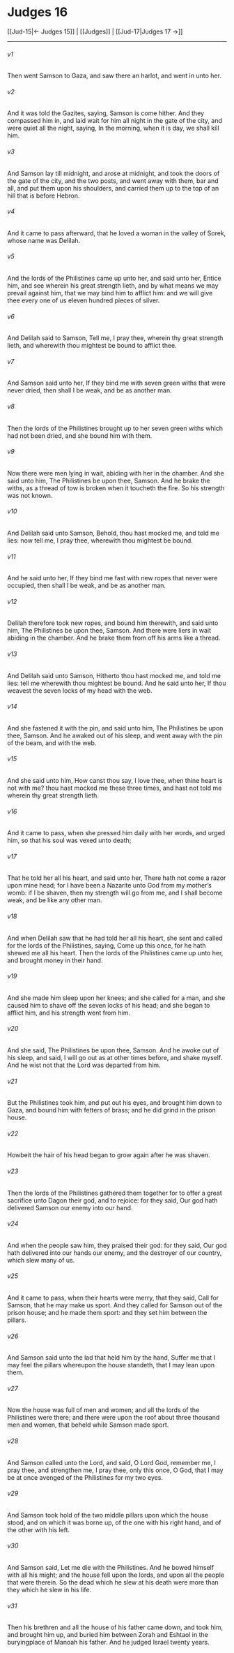 # Judges 16

[[Jud-15|← Judges 15]] | [[Judges]] | [[Jud-17|Judges 17 →]]
***

###### v1
Then went Samson to Gaza, and saw there an harlot, and went in unto her.
###### v2
And it was told the Gazites, saying, Samson is come hither. And they compassed him in, and laid wait for him all night in the gate of the city, and were quiet all the night, saying, In the morning, when it is day, we shall kill him.
###### v3
And Samson lay till midnight, and arose at midnight, and took the doors of the gate of the city, and the two posts, and went away with them, bar and all, and put them upon his shoulders, and carried them up to the top of an hill that is before Hebron.
###### v4
And it came to pass afterward, that he loved a woman in the valley of Sorek, whose name was Delilah.
###### v5
And the lords of the Philistines came up unto her, and said unto her, Entice him, and see wherein his great strength lieth, and by what means we may prevail against him, that we may bind him to afflict him: and we will give thee every one of us eleven hundred pieces of silver.
###### v6
And Delilah said to Samson, Tell me, I pray thee, wherein thy great strength lieth, and wherewith thou mightest be bound to afflict thee.
###### v7
And Samson said unto her, If they bind me with seven green withs that were never dried, then shall I be weak, and be as another man.
###### v8
Then the lords of the Philistines brought up to her seven green withs which had not been dried, and she bound him with them.
###### v9
Now there were men lying in wait, abiding with her in the chamber. And she said unto him, The Philistines be upon thee, Samson. And he brake the withs, as a thread of tow is broken when it toucheth the fire. So his strength was not known.
###### v10
And Delilah said unto Samson, Behold, thou hast mocked me, and told me lies: now tell me, I pray thee, wherewith thou mightest be bound.
###### v11
And he said unto her, If they bind me fast with new ropes that never were occupied, then shall I be weak, and be as another man.
###### v12
Delilah therefore took new ropes, and bound him therewith, and said unto him, The Philistines be upon thee, Samson. And there were liers in wait abiding in the chamber. And he brake them from off his arms like a thread.
###### v13
And Delilah said unto Samson, Hitherto thou hast mocked me, and told me lies: tell me wherewith thou mightest be bound. And he said unto her, If thou weavest the seven locks of my head with the web.
###### v14
And she fastened it with the pin, and said unto him, The Philistines be upon thee, Samson. And he awaked out of his sleep, and went away with the pin of the beam, and with the web.
###### v15
And she said unto him, How canst thou say, I love thee, when thine heart is not with me? thou hast mocked me these three times, and hast not told me wherein thy great strength lieth.
###### v16
And it came to pass, when she pressed him daily with her words, and urged him, so that his soul was vexed unto death;
###### v17
That he told her all his heart, and said unto her, There hath not come a razor upon mine head; for I have been a Nazarite unto God from my mother’s womb: if I be shaven, then my strength will go from me, and I shall become weak, and be like any other man.
###### v18
And when Delilah saw that he had told her all his heart, she sent and called for the lords of the Philistines, saying, Come up this once, for he hath shewed me all his heart. Then the lords of the Philistines came up unto her, and brought money in their hand.
###### v19
And she made him sleep upon her knees; and she called for a man, and she caused him to shave off the seven locks of his head; and she began to afflict him, and his strength went from him.
###### v20
And she said, The Philistines be upon thee, Samson. And he awoke out of his sleep, and said, I will go out as at other times before, and shake myself. And he wist not that the Lord was departed from him.
###### v21
But the Philistines took him, and put out his eyes, and brought him down to Gaza, and bound him with fetters of brass; and he did grind in the prison house.
###### v22
Howbeit the hair of his head began to grow again after he was shaven.
###### v23
Then the lords of the Philistines gathered them together for to offer a great sacrifice unto Dagon their god, and to rejoice: for they said, Our god hath delivered Samson our enemy into our hand.
###### v24
And when the people saw him, they praised their god: for they said, Our god hath delivered into our hands our enemy, and the destroyer of our country, which slew many of us.
###### v25
And it came to pass, when their hearts were merry, that they said, Call for Samson, that he may make us sport. And they called for Samson out of the prison house; and he made them sport: and they set him between the pillars.
###### v26
And Samson said unto the lad that held him by the hand, Suffer me that I may feel the pillars whereupon the house standeth, that I may lean upon them.
###### v27
Now the house was full of men and women; and all the lords of the Philistines were there; and there were upon the roof about three thousand men and women, that beheld while Samson made sport.
###### v28
And Samson called unto the Lord, and said, O Lord God, remember me, I pray thee, and strengthen me, I pray thee, only this once, O God, that I may be at once avenged of the Philistines for my two eyes.
###### v29
And Samson took hold of the two middle pillars upon which the house stood, and on which it was borne up, of the one with his right hand, and of the other with his left.
###### v30
And Samson said, Let me die with the Philistines. And he bowed himself with all his might; and the house fell upon the lords, and upon all the people that were therein. So the dead which he slew at his death were more than they which he slew in his life.
###### v31
Then his brethren and all the house of his father came down, and took him, and brought him up, and buried him between Zorah and Eshtaol in the buryingplace of Manoah his father. And he judged Israel twenty years. 
